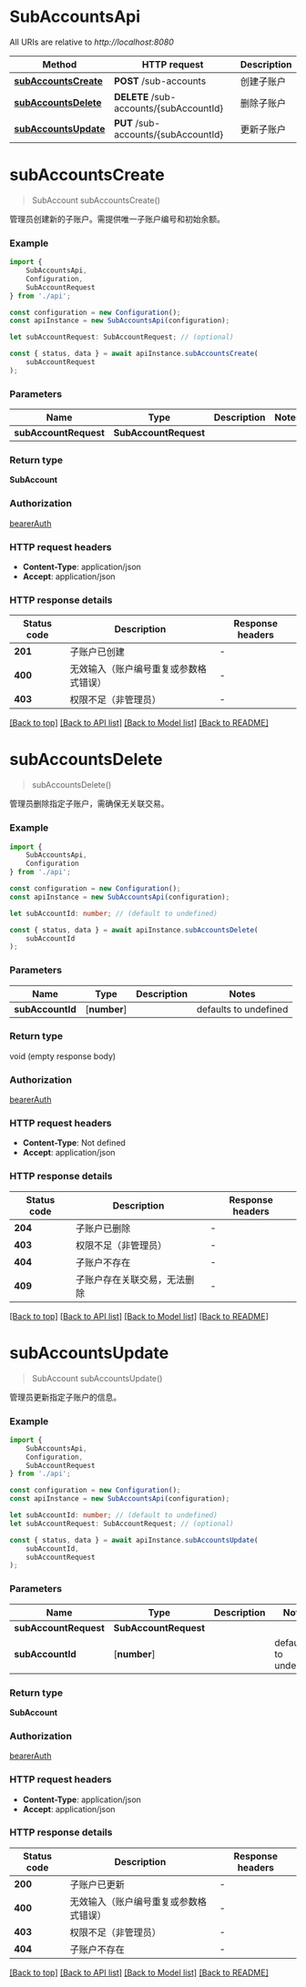 # SubAccountsApi

All URIs are relative to *http://localhost:8080*

|Method | HTTP request | Description|
|------------- | ------------- | -------------|
|[**subAccountsCreate**](#subaccountscreate) | **POST** /sub-accounts | 创建子账户|
|[**subAccountsDelete**](#subaccountsdelete) | **DELETE** /sub-accounts/{subAccountId} | 删除子账户|
|[**subAccountsUpdate**](#subaccountsupdate) | **PUT** /sub-accounts/{subAccountId} | 更新子账户|

# **subAccountsCreate**
> SubAccount subAccountsCreate()

管理员创建新的子账户。需提供唯一子账户编号和初始余额。

### Example

```typescript
import {
    SubAccountsApi,
    Configuration,
    SubAccountRequest
} from './api';

const configuration = new Configuration();
const apiInstance = new SubAccountsApi(configuration);

let subAccountRequest: SubAccountRequest; // (optional)

const { status, data } = await apiInstance.subAccountsCreate(
    subAccountRequest
);
```

### Parameters

|Name | Type | Description  | Notes|
|------------- | ------------- | ------------- | -------------|
| **subAccountRequest** | **SubAccountRequest**|  | |


### Return type

**SubAccount**

### Authorization

[bearerAuth](../README.md#bearerAuth)

### HTTP request headers

 - **Content-Type**: application/json
 - **Accept**: application/json


### HTTP response details
| Status code | Description | Response headers |
|-------------|-------------|------------------|
|**201** | 子账户已创建 |  -  |
|**400** | 无效输入（账户编号重复或参数格式错误） |  -  |
|**403** | 权限不足（非管理员） |  -  |

[[Back to top]](#) [[Back to API list]](../README.md#documentation-for-api-endpoints) [[Back to Model list]](../README.md#documentation-for-models) [[Back to README]](../README.md)

# **subAccountsDelete**
> subAccountsDelete()

管理员删除指定子账户，需确保无关联交易。

### Example

```typescript
import {
    SubAccountsApi,
    Configuration
} from './api';

const configuration = new Configuration();
const apiInstance = new SubAccountsApi(configuration);

let subAccountId: number; // (default to undefined)

const { status, data } = await apiInstance.subAccountsDelete(
    subAccountId
);
```

### Parameters

|Name | Type | Description  | Notes|
|------------- | ------------- | ------------- | -------------|
| **subAccountId** | [**number**] |  | defaults to undefined|


### Return type

void (empty response body)

### Authorization

[bearerAuth](../README.md#bearerAuth)

### HTTP request headers

 - **Content-Type**: Not defined
 - **Accept**: application/json


### HTTP response details
| Status code | Description | Response headers |
|-------------|-------------|------------------|
|**204** | 子账户已删除 |  -  |
|**403** | 权限不足（非管理员） |  -  |
|**404** | 子账户不存在 |  -  |
|**409** | 子账户存在关联交易，无法删除 |  -  |

[[Back to top]](#) [[Back to API list]](../README.md#documentation-for-api-endpoints) [[Back to Model list]](../README.md#documentation-for-models) [[Back to README]](../README.md)

# **subAccountsUpdate**
> SubAccount subAccountsUpdate()

管理员更新指定子账户的信息。

### Example

```typescript
import {
    SubAccountsApi,
    Configuration,
    SubAccountRequest
} from './api';

const configuration = new Configuration();
const apiInstance = new SubAccountsApi(configuration);

let subAccountId: number; // (default to undefined)
let subAccountRequest: SubAccountRequest; // (optional)

const { status, data } = await apiInstance.subAccountsUpdate(
    subAccountId,
    subAccountRequest
);
```

### Parameters

|Name | Type | Description  | Notes|
|------------- | ------------- | ------------- | -------------|
| **subAccountRequest** | **SubAccountRequest**|  | |
| **subAccountId** | [**number**] |  | defaults to undefined|


### Return type

**SubAccount**

### Authorization

[bearerAuth](../README.md#bearerAuth)

### HTTP request headers

 - **Content-Type**: application/json
 - **Accept**: application/json


### HTTP response details
| Status code | Description | Response headers |
|-------------|-------------|------------------|
|**200** | 子账户已更新 |  -  |
|**400** | 无效输入（账户编号重复或参数格式错误） |  -  |
|**403** | 权限不足（非管理员） |  -  |
|**404** | 子账户不存在 |  -  |

[[Back to top]](#) [[Back to API list]](../README.md#documentation-for-api-endpoints) [[Back to Model list]](../README.md#documentation-for-models) [[Back to README]](../README.md)

